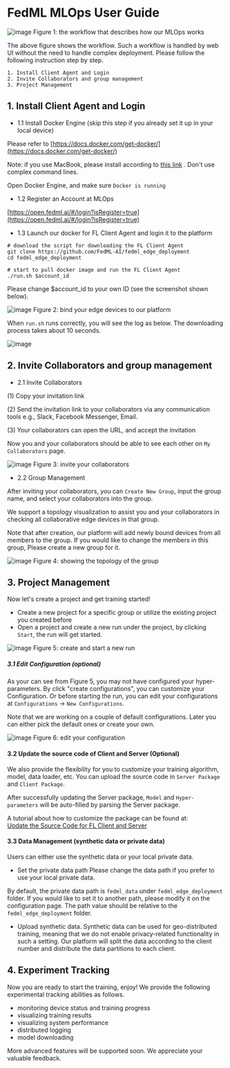 # FedML MLOps User Guide

![image](../_static/image/mlops_workflow.png)
Figure 1: the workflow that describes how our MLOps works

The above figure shows the workflow. Such a workflow is handled by web UI without the need to handle complex deployment. 
Please follow the following instruction step by step.

```angular2html
1. Install Client Agent and Login
2. Invite Collaborators and group management
3. Project Management 
```

## 1. Install Client Agent and Login

- 1.1 Install Docker Engine (skip this step if you already set it up in your local device)

Please refer to [https://docs.docker.com/get-docker/](https://docs.docker.com/get-docker/)

Note: if you use MacBook, please install according to [this link](https://docs.docker.com/desktop/mac/install/) . Don't use complex command lines.

Open Docker Engine, and make sure `Docker is running`

- 1.2 Register an Account at MLOps

[https://open.fedml.ai/#/login?isRegister=true](https://open.fedml.ai/#/login?isRegister=true)

- 1.3 Launch our docker for FL Client Agent and login it to the platform
```
# download the script for downloading the FL Client Agent 
git clone https://github.com/FedML-AI/fedml_edge_deployment
cd fedml_edge_deployment

# start to pull docker image and run the FL Client Agent
./run.sh $account_id
```
Please change $account_id to your own ID (see the screenshot shown below).

![image](../_static/image/get_account_id.png)
Figure 2: bind your edge devices to our platform

When `run.sh` runs correctly, you will see the log as below. The downloading process takes about 10 seconds.

![image](../_static/image/SuccessInfo_ClientAgent.png)


## 2. Invite Collaborators and group management
- 2.1 Invite Collaborators <br>

(1) Copy your invitation link

(2) Send the invitation link to your collaborators via any communication tools e.g., Slack,  Facebook Messenger, Email.

(3) Your collaborators can open the URL, and accept the invitation
  
Now you and your collaborators should be able to see each other on `My Collaborators` page.

![image](../_static/image/mlops_invite.png)
Figure 3: invite your collaborators

- 2.2 Group Management
  
After inviting your collaborators, you can `Create New Group`, input the group name, and select your collaborators into the group.

We support a topology visualization to assist you and your collaborators in checking all collaborative edge devices in that group.

Note that after creation, our platform will add newly bound devices from all members to the group. If you would like to change the members in this group, Please create a new group for it.

![image](../_static/image/mlops_topo.png)
Figure 4: showing the topology of the group

## 3. Project Management 
Now let's create a project and get training started!

- Create a new project for a specific group or utilize the existing project you created before
- Open a project and create a new run under the project, by clicking `Start`, the run will get started.

![image](../_static/image/mlops_start_run.png)
Figure 5: create and start a new run


##### 3.1 Edit Configuration (optional)

As your can see from Figure 5, you may not have configured your hyper-parameters. By click "create configurations", you can customize your Configuration.
Or before starting the run, you can edit your configurations at `Configurations` -> `New Configurations`.

Note that we are working on a couple of default configurations. Later you can either pick the default ones or create your own.

![image](../_static/image/configuration_page.png)
Figure 6: edit your configuration

#### 3.2 Update the source code of Client and Server (Optional)
We also provide the flexibility for you to customize your training algorithm, model, data loader, etc. You can upload the source code in `Server Package` and `Client Package`.

After successfully updating the Server package, `Model` and `Hyper-parameters` will be auto-filled by parsing the Server package.

A tutorial about how to customize the package can be found at:\
[Update the Source Code for FL Client and Server](mlops_update_source_code.md)


#### 3.3 Data Management (synthetic data or private data)
Users can either use the synthetic data or your local private data. 
- Set the private data path
Please change the data path if you prefer to use your local private data.

By default, the private data path is `fedml_data` under `fedml_edge_deployment` folder. 
If you would like to set it to another path, please modify it on the configuration page. 
The path value should be relative to the `fedml_edge_deployment` folder.

- Upload synthetic data. 
Synthetic data can be used for geo-distributed training, meaning that we do not enable privacy-related functionality in such a setting.
Our platform will split the data according to the client number and distribute the data partitions to each client.
  

## 4. Experiment Tracking
Now you are ready to start the training, enjoy! We provide the following experimental tracking abilities as follows.

- monitoring device status and training progress
- visualizing training results
- visualizing system performance
- distributed logging
- model downloading

More advanced features will be supported soon. We appreciate your valuable feedback.



